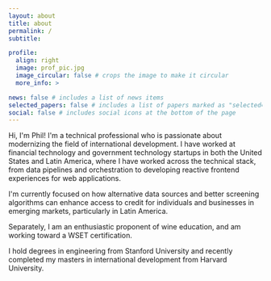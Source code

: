 ```yaml
---
layout: about
title: about
permalink: /
subtitle: 

profile:
  align: right
  image: prof_pic.jpg
  image_circular: false # crops the image to make it circular
  more_info: >

news: false # includes a list of news items
selected_papers: false # includes a list of papers marked as "selected={true}"
social: false # includes social icons at the bottom of the page
---
```


Hi, I'm Phil! I'm a technical professional who is passionate about modernizing the field of international development. I have worked at financial technology and government technology startups in both the United States and Latin America, where I have worked across the technical stack, from data pipelines and orchestration to developing reactive frontend experiences for web applications.

I'm currently focused on how alternative data sources and better screening algorithms can enhance access to credit for individuals and businesses in emerging markets, particularly in Latin America.

Separately, I am an enthusiastic proponent of wine education, and am working toward a WSET certification.

I hold degrees in engineering from Stanford University and recently completed my masters in international development from Harvard University.
